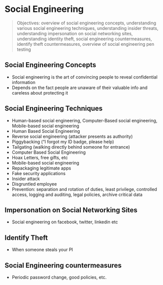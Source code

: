 # Social Engineering

> Objectives: overview of social engineering concepts, understanding various social engineering techniques, understanding insider threats, understanding impersonation on social networking sites, understanding identity theft, social engineering countermeasures, identify theft countermeasures, overview of social engineering pen testing



## Social Engineering Concepts 


   * Social engineering is the art of convincing people to reveal confidential information
   * Depends on the fact people are unaware of their valuable info and careless about protecting it 



## Social Engineering Techniques 


   * Human-based social engineering, Computer-Based social engineering, Mobile-based social engineering
   * Human Based Social Engineering 
   * Reverse social engineering (attacker presents as authority)
   * Piggybacking (“I forgot my ID badge, please help)
   * Tailgating (walking directly behind someone for entrance)
   * Computer Based Social Engineering
   * Hoax Letters, free gifts, etc
   * Mobile-based social engineering         
   * Repackaging legitimate apps 
   * Fake security applications
   * Insider attack
   * Disgruntled employee
   * Prevention: separation and rotation of duties, least privilege, controlled access, logging and auditing, legal policies, archive critical data 



## Impersonation on Social Networking Sites


   * Social engineering on facebook, twitter, linkedin etc



## Identify Theft


   * When someone steals your PI





## Social Engineering countermeasures


   * Periodic password change, good policies, etc.
